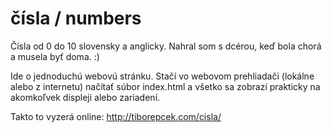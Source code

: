 # čísla / numbers
Čísla od 0 do 10 slovensky a anglicky. Nahral som s dcérou, keď bola chorá a musela byť doma. :)

Ide o jednoduchú webovú stránku. Stačí vo webovom prehliadači (lokálne alebo z internetu) načítať súbor index.html a všetko sa zobrazí prakticky na akomkoľvek displeji alebo zariadení.

Takto to vyzerá online: http://tiborepcek.com/cisla/
